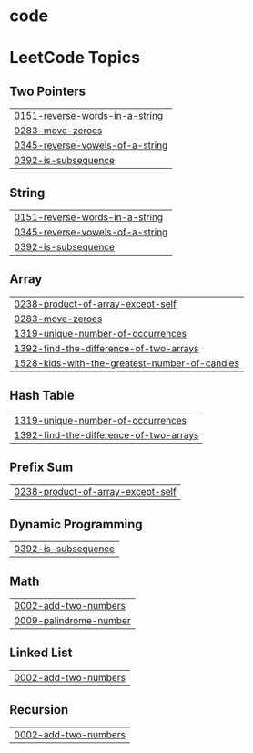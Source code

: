 # code

<!---LeetCode Topics Start-->
# LeetCode Topics
## Two Pointers
|  |
| ------- |
| [0151-reverse-words-in-a-string](https://github.com/StephenAraka/code/tree/master/0151-reverse-words-in-a-string) |
| [0283-move-zeroes](https://github.com/StephenAraka/code/tree/master/0283-move-zeroes) |
| [0345-reverse-vowels-of-a-string](https://github.com/StephenAraka/code/tree/master/0345-reverse-vowels-of-a-string) |
| [0392-is-subsequence](https://github.com/StephenAraka/code/tree/master/0392-is-subsequence) |
## String
|  |
| ------- |
| [0151-reverse-words-in-a-string](https://github.com/StephenAraka/code/tree/master/0151-reverse-words-in-a-string) |
| [0345-reverse-vowels-of-a-string](https://github.com/StephenAraka/code/tree/master/0345-reverse-vowels-of-a-string) |
| [0392-is-subsequence](https://github.com/StephenAraka/code/tree/master/0392-is-subsequence) |
## Array
|  |
| ------- |
| [0238-product-of-array-except-self](https://github.com/StephenAraka/code/tree/master/0238-product-of-array-except-self) |
| [0283-move-zeroes](https://github.com/StephenAraka/code/tree/master/0283-move-zeroes) |
| [1319-unique-number-of-occurrences](https://github.com/StephenAraka/code/tree/master/1319-unique-number-of-occurrences) |
| [1392-find-the-difference-of-two-arrays](https://github.com/StephenAraka/code/tree/master/1392-find-the-difference-of-two-arrays) |
| [1528-kids-with-the-greatest-number-of-candies](https://github.com/StephenAraka/code/tree/master/1528-kids-with-the-greatest-number-of-candies) |
## Hash Table
|  |
| ------- |
| [1319-unique-number-of-occurrences](https://github.com/StephenAraka/code/tree/master/1319-unique-number-of-occurrences) |
| [1392-find-the-difference-of-two-arrays](https://github.com/StephenAraka/code/tree/master/1392-find-the-difference-of-two-arrays) |
## Prefix Sum
|  |
| ------- |
| [0238-product-of-array-except-self](https://github.com/StephenAraka/code/tree/master/0238-product-of-array-except-self) |
## Dynamic Programming
|  |
| ------- |
| [0392-is-subsequence](https://github.com/StephenAraka/code/tree/master/0392-is-subsequence) |
## Math
|  |
| ------- |
| [0002-add-two-numbers](https://github.com/StephenAraka/code/tree/master/0002-add-two-numbers) |
| [0009-palindrome-number](https://github.com/StephenAraka/code/tree/master/0009-palindrome-number) |
## Linked List
|  |
| ------- |
| [0002-add-two-numbers](https://github.com/StephenAraka/code/tree/master/0002-add-two-numbers) |
## Recursion
|  |
| ------- |
| [0002-add-two-numbers](https://github.com/StephenAraka/code/tree/master/0002-add-two-numbers) |
<!---LeetCode Topics End-->